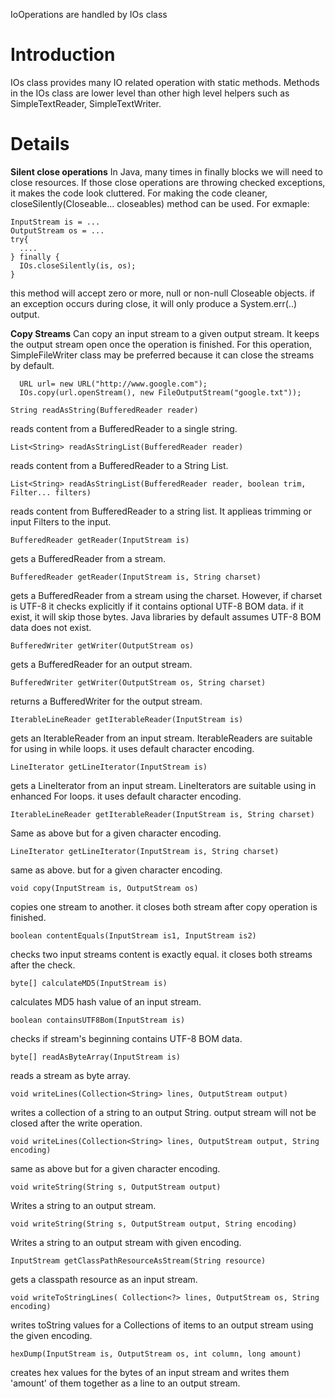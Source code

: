 IoOperations are handled by IOs class

# Introduction #

IOs class provides many IO related operation with static methods. Methods in the IOs class are lower level than other high level helpers such as SimpleTextReader, SimpleTextWriter.

# Details #

**Silent close operations**
In Java, many times in finally blocks we will need to close resources. If those close operations are throwing checked exceptions, it makes the code look cluttered. For making the code cleaner, closeSilently(Closeable... closeables) method can be used. For exmaple:

```
InputStream is = ...
OutputStream os = ...
try{
  .... 
} finally {
  IOs.closeSilently(is, os);
}
```

this method will accept zero or more, null or non-null Closeable objects. if an exception occurs during close, it will only produce a System.err(..) output.

**Copy Streams** Can copy an input stream to a given output stream. It keeps the output stream open once the operation is finished. For this operation, SimpleFileWriter class may be preferred because it can close the streams by default.
```
  URL url= new URL("http://www.google.com");
  IOs.copy(url.openStream(), new FileOutputStream("google.txt"));
```

```
String readAsString(BufferedReader reader)
```
reads content from a BufferedReader to a single string.

```
List<String> readAsStringList(BufferedReader reader)
```
reads content from a BufferedReader to a String List.

```
List<String> readAsStringList(BufferedReader reader, boolean trim, Filter... filters)
```
reads content from BufferedReader to a string list. It applieas trimming or input Filters to the input.

```
BufferedReader getReader(InputStream is)
```
gets a BufferedReader from a stream.

```
BufferedReader getReader(InputStream is, String charset)
```
gets a BufferedReader from a stream using the charset. However, if charset is UTF-8 it checks explicitly if it contains  optional UTF-8 BOM data. if it exist, it will skip those bytes. Java libraries by default assumes UTF-8 BOM data does not exist.

```
BufferedWriter getWriter(OutputStream os)
```
gets a BufferedReader for an output stream.

```
BufferedWriter getWriter(OutputStream os, String charset)
```
returns a BufferedWriter for the output stream.

```
IterableLineReader getIterableReader(InputStream is)
```
gets an IterableReader from an input stream. IterableReaders are suitable for using in while loops. it uses default character encoding.

```
LineIterator getLineIterator(InputStream is)
```
gets a LineIterator from an input stream.  LineIterators are suitable using in enhanced For loops. it uses default character encoding.

```
IterableLineReader getIterableReader(InputStream is, String charset)
```
Same as above but for a given character encoding.

```
LineIterator getLineIterator(InputStream is, String charset)
```
same as above. but for a given character encoding.

```
void copy(InputStream is, OutputStream os)
```
copies one stream to another. it closes both stream after copy operation is finished.

```
boolean contentEquals(InputStream is1, InputStream is2)
```
checks two input streams content is exactly equal. it closes both streams after the check.

```
byte[] calculateMD5(InputStream is)
```
calculates MD5 hash value of an input stream.

```
boolean containsUTF8Bom(InputStream is)
```
checks if stream's beginning contains UTF-8 BOM data.

```
byte[] readAsByteArray(InputStream is)
```
reads a stream as byte array.

```
void writeLines(Collection<String> lines, OutputStream output)
```
writes a collection of a string to an output String. output stream will not be closed after the write operation.

```
void writeLines(Collection<String> lines, OutputStream output, String encoding)
```
same as above but for a given character encoding.

```
void writeString(String s, OutputStream output)
```
Writes a string to an output stream.

```
void writeString(String s, OutputStream output, String encoding)
```
Writes a string to an output stream with given encoding.

```
InputStream getClassPathResourceAsStream(String resource)
```
gets a classpath resource as an input stream.

```
void writeToStringLines( Collection<?> lines, OutputStream os, String encoding)
```
writes toString values for a Collections of items to an output stream using the given encoding.

```
hexDump(InputStream is, OutputStream os, int column, long amount)
```
creates hex values for the bytes of an input stream and writes them 'amount' of them together as a line to an output stream.